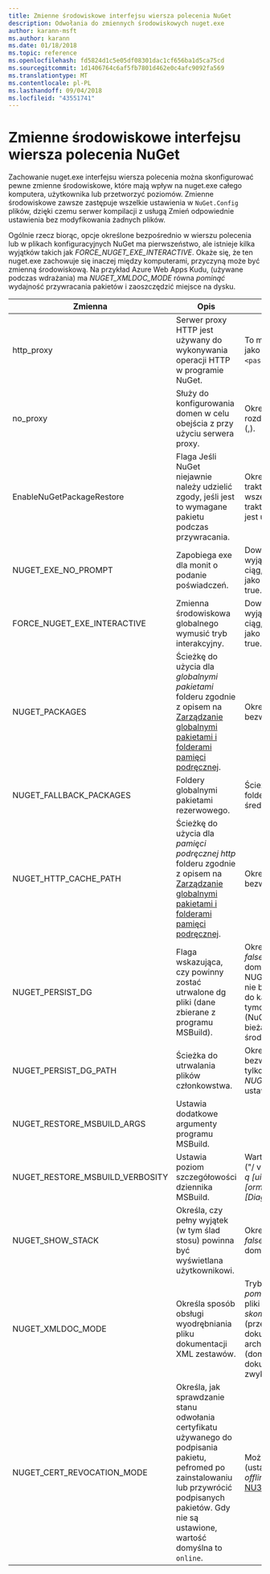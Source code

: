 ```yaml
---
title: Zmienne środowiskowe interfejsu wiersza polecenia NuGet
description: Odwołania do zmiennych środowiskowych nuget.exe
author: karann-msft
ms.author: karann
ms.date: 01/18/2018
ms.topic: reference
ms.openlocfilehash: fd5824d1c5e05df08301dac1cf656ba1d5ca75cd
ms.sourcegitcommit: 1d1406764c6af5fb7801d462e0c4afc9092fa569
ms.translationtype: MT
ms.contentlocale: pl-PL
ms.lasthandoff: 09/04/2018
ms.locfileid: "43551741"
---
```

# <a name="nuget-cli-environment-variables"></a>Zmienne środowiskowe interfejsu wiersza polecenia NuGet

Zachowanie nuget.exe interfejsu wiersza polecenia można skonfigurować pewne zmienne środowiskowe, które mają wpływ na nuget.exe całego komputera, użytkownika lub przetworzyć poziomów. Zmienne środowiskowe zawsze zastępuje wszelkie ustawienia w `NuGet.Config` plików, dzięki czemu serwer kompilacji z usługą Zmień odpowiednie ustawienia bez modyfikowania żadnych plików.

Ogólnie rzecz biorąc, opcje określone bezpośrednio w wierszu polecenia lub w plikach konfiguracyjnych NuGet ma pierwszeństwo, ale istnieje kilka wyjątków takich jak *FORCE_NUGET_EXE_INTERACTIVE*. Okaże się, że ten nuget.exe zachowuje się inaczej między komputerami, przyczyną może być zmienną środowiskową. Na przykład Azure Web Apps Kudu, (używane podczas wdrażania) ma *NUGET_XMLDOC_MODE* równa *pominąć* wydajność przywracania pakietów i zaoszczędzić miejsce na dysku.

| Zmienna | Opis | Uwagi |
| --- | --- | --- |
| http_proxy | Serwer proxy HTTP jest używany do wykonywania operacji HTTP w programie NuGet. | To może być określony jako `http://<username>:<password>@proxy.com`. |
| no_proxy | Służy do konfigurowania domen w celu obejścia z przy użyciu serwera proxy. | Określony jako domen rozdzielonych przecinkami (,). |
| EnableNuGetPackageRestore | Flaga Jeśli NuGet niejawnie należy udzielić zgody, jeśli jest to wymagane pakietu podczas przywracania. | Określona flaga jest traktowany jako *true* lub *1*, wszelkie inne wartości traktowane jako flaga nie jest ustawiona. |
| NUGET_EXE_NO_PROMPT | Zapobiega exe dla monit o podanie poświadczeń. | Dowolna wartość, z wyjątkiem null lub pusty ciąg, będzie traktowane jako flaga zestawu/wartość true. |
| FORCE_NUGET_EXE_INTERACTIVE | Zmienna środowiskowa globalnego wymusić tryb interakcyjny. | Dowolna wartość, z wyjątkiem null lub pusty ciąg, będzie traktowane jako flaga zestawu/wartość true. |
| NUGET_PACKAGES | Ścieżkę do użycia dla *globalnymi pakietami* folderu zgodnie z opisem na [Zarządzanie globalnymi pakietami i folderami pamięci podręcznej](../consume-packages/managing-the-global-packages-and-cache-folders.md). | Określony jako ścieżka bezwzględna. |
| NUGET_FALLBACK_PACKAGES | Foldery globalnymi pakietami rezerwowego. | Ścieżki bezwzględne folderów, oddzielone średnikami (;). |
| NUGET_HTTP_CACHE_PATH | Ścieżkę do użycia dla *pamięci podręcznej http* folderu zgodnie z opisem na [Zarządzanie globalnymi pakietami i folderami pamięci podręcznej](../consume-packages/managing-the-global-packages-and-cache-folders.md). | Określony jako ścieżka bezwzględna. |
| NUGET_PERSIST_DG | Flaga wskazująca, czy powinny zostać utrwalone dg pliki (dane zbierane z programu MSBuild). | Określony jako *true* lub *false* (ustawienie domyślne), jeśli NUGET_PERSIST_DG_PATH nie będą przechowywane do katalogu tymczasowego (NuGetScratch folder w bieżącym katalogu temp środowiska). |
| NUGET_PERSIST_DG_PATH | Ścieżka do utrwalania plików członkowstwa. | Określony jako ścieżka bezwzględna, ta opcja jest tylko do użycia podczas *NUGET_PERSIST_DG* jest ustawiona na wartość true. |
| NUGET_RESTORE_MSBUILD_ARGS | Ustawia dodatkowe argumenty programu MSBuild. | |
| NUGET_RESTORE_MSBUILD_VERBOSITY | Ustawia poziom szczegółowości dziennika MSBuild. | Wartość domyślna to *cichy* ("/ v: q"). Możliwe wartości *q [uiet]*, *m [najmniej]*, *n [ormal]*, *d [egółowy]*, i *diag [Diagnostyka]*. |
| NUGET_SHOW_STACK | Określa, czy pełny wyjątek (w tym ślad stosu) powinna być wyświetlana użytkownikowi. | Określony jako *true* lub *false* (ustawienie domyślne). |
| NUGET_XMLDOC_MODE | Określa sposób obsługi wyodrębniania pliku dokumentacji XML zestawów. | Tryby obsługiwane są *pominąć* (nie wyodrębnić pliki dokumentacji XML), *skompresować* (przechowywać pliki dokumentacji XML jako archiwum zip) lub *Brak* (domyślnie, Traktuj pliki dokumentacji XML jako zwykłych pliki). |
| NUGET_CERT_REVOCATION_MODE | Określa, jak sprawdzanie stanu odwołania certyfikatu używanego do podpisania pakietu, pefromed po zainstalowaniu lub przywrócić podpisanych pakietów. Gdy nie są ustawione, wartość domyślna to `online`.| Możliwe wartości *online* (ustawienie domyślne), *offline*.  Powiązane z [NU3028](../reference/errors-and-warnings/NU3028.md) |
